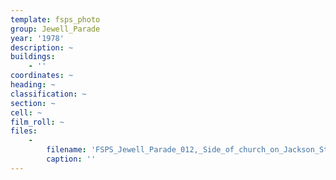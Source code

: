 ```yaml
---
template: fsps_photo
group: Jewell_Parade
year: '1978'
description: ~
buildings:
    - ''
coordinates: ~
heading: ~
classification: ~
section: ~
cell: ~
film_roll: ~
files:
    -
        filename: 'FSPS_Jewell_Parade_012,_Side_of_church_on_Jackson_St,_4-2-F,_1978.png'
        caption: ''
---
```


